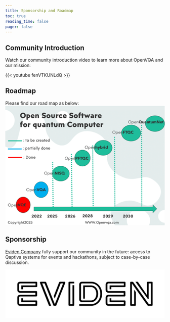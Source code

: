 ```yaml
---
title: Sponsorship and Roadmap
toc: true
reading_time: false
pager: false
---
```


## Community Introduction
Watch our community introduction video to learn more about OpenVQA and our mission:

{{< youtube fenVTKUNLdQ >}}

## Roadmap
Please find our road map as below:
![image](rmap.png)

## Sponsorship

[Eviden Company](https://eviden.com/fr-fr/) fully support our community in the future: access to Qaptiva systems for events and hackathons, subject to case-by-case discussion.

![image](Logotype_Eviden_RGB_Black.png)



